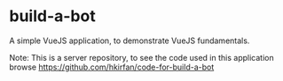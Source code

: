 # build-a-bot
A simple VueJS application, to demonstrate VueJS fundamentals. 

Note: This is a server repository, to see the code used in this application browse https://github.com/hkirfan/code-for-build-a-bot
